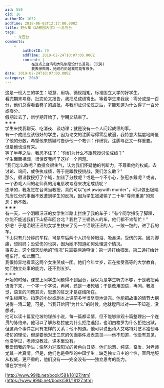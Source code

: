 ```yaml
---
aid: 550
cid: 16
authorID: 1052
addTime: 2018-06-02T12:17:00.000Z
title: 野火集《幼稚园大学》——龙应台
tags:
    - 龙应台
comments:
    -
        authorID: 79
        addTime: 2019-02-24T10:07:00.000Z
        content: |-
            在这点上台湾和大陆倒是没什么差别。(玩笑)  
            我表示惭愧，她说的问题我可能有很多。
date: 2019-02-24T10:07:00.000Z
category: '2049'
---
```


这是一班大三的学生：聪慧、用功、循规蹈矩，标准国立大学的好学生。  
看完期末考卷，批完论文报告，我把总成绩寄出，等着学生来我我：零分或是一百分，他们总得看着卷子的眉批，与我印证讨论过之后，才能知道为什么得了一百分或零分。  
假期过去了，新学期开始了，学期又结束了。  
※ ※ ※  
学生来找我聊天、吃消夜、谈功课；就是没有一个人问起成绩的事。  
有一个成绩应该很好的学生，因为论文的注脚写得零乱散漫，我特意大幅度地降低了他的分数，希望他来质疑时告诉他一个教训：作研究，注脚与正文一样重要。  
但是他也没有来。  
等了半年之后，我忍不住了："你们为什么不跟教授讨论成绩？"  
学生面面相觑，很惊讶我问了这样一个问题。  
"我们怎么敢呢？教授会很生气，认为我们怀疑他的判断力，不尊重他的权威。去讨论、询问，或争执成绩，等于是跟教授挑战，我们怎么敢？"  
那么，假设教授打了个盹，加错了分数呢？或是一个不小心，张冠李戴呢？或者，一个游戏人间的老师真的用电扇吹考卷来决定成绩呢？  
逐渐的，我发觉在台湾当教授，真的可以"get awaywith murder"，可以做出极端荒唐过分的事而不致遭到学生的反抗，因为学生被灌输了二十年"尊师重道"的观念；他不敢。  
※ ※ ※  
有一天，一个泪眼汪汪的女学生半路上拦住了我的车子："有个同学扭伤了脚踝，你能不能送我们下山搭车回台北？我拦了三辆路人的车，他们都不肯帮忙！"  
好吧！于是泪眼汪汪的女学生扶来了另一个泪眼汪汪的人，一跛一跛的，进了我的车。  
下山只有几分钟的车程，可是车后两个人拼命掉眼泪、吸鼻涕。受伤的哭，因为脚痛，想妈妈；没受伤的也哭，因为她不知道如何处理这个情况。  
事实上，这个惊天动地的"情况"只需要两通电话：第一通打给校医，第二通打给计程车行，如此而已。  
我很惊异地看着这两个女生哭成一团。她们今年廿岁，正在接受高等的大学教育。  
她们独立处事的能力，还不到五岁。  
※ ※ ※  
开始的时候，课堂上问学生问题得不到回音，我以为是学生听力不够，于是我把英语慢下来，一个字一个字说，再问，还是一堵死墙；于是改用国语，再问。我发觉，语言的问题其次，思想的贫乏才是症结所在。  
学生根用功。指定的小说或剧本上课前多半很尽责地读完。他能把故事的情节大纲说得一清二楚，可是，当我开始问"为什么"的时候，他就瞠目以对——不知道，没想过。  
他可以读十篇爱伦坡的谋杀小说，每一篇都读情，但不能够综观十篇整理出一个连贯的脉络来。他可以了解苏格拉底为什么拒绝逃狱，也明白梭罗为什么拒绝出狱，但这两个事件之间有怎样的关系；他不知道。他可以说出诗人艾略特对艺术独创与模仿的理论，但是要他对王三庆的仿画事件发表意见——他不知道，他没有意见，他没学过，老师没教过，课本里没有。  
我爱惜我的学生；像努力迎取阳光的黄色向日葵，他们聪慧、纯洁、奋发，对老师尤其一片真情。但是，他们也是典型的中国学生：缺乏独立自主的个性，盲目地服从权威，更严重的，他们没有——完全没有——独立思考的能力。  
错在学生吗？

[http://www.99lib.net/book/581/18127.htm](https://www.99lib.net/book/581/18127.htm)
